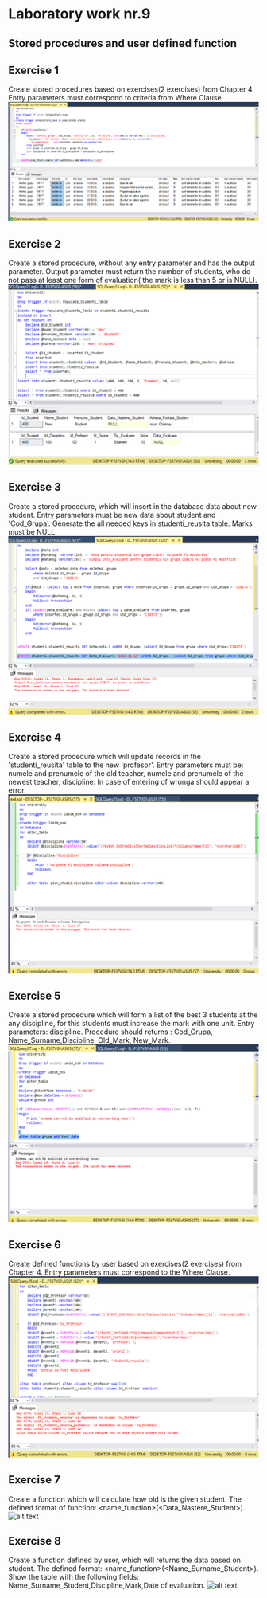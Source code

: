 # Laboratory work nr.9
## Stored procedures and user defined function

## Exercise 1 
Create stored procedures based on exercises(2 exercises) from Chapter 4. Entry parameters must correspond to criteria from Where Clause
![alt text](screens/ex1.PNG "Logo Title Text 1")

## Exercise 2
Create a stored procedure, without any entry parameter and has the output parameter. Output parameter must return the number of students, 
who do not pass at least one form of evaluation( the mark is less than 5 or is NULL).
![alt text](screens/ex2.PNG "Logo Title Text 1")

## Exercise 3
Create a stored procedure, which will insert in the database data about new student. Entry parameters must be new data about student and 'Cod_Grupa'. 
Generate the all needed keys in studenti_reusita table. Marks must be NULL.
![alt text](screens/ex3.PNG "Logo Title Text 1")

## Exercise 4
Create a stored procedure which will update records in the 'studenti_reusita' table to the new 'profesor'. Entry parameters must be: numele and prenumele 
of the old teacher, numele and prenumele of the newest teacher, discipline. In case of entering of wronga should appear a error.
  ![alt text](screens/ex4.PNG "Logo Title Text 1")

## Exercise 5
Create a stored procedure which will form a list of the best 3 students at the any discipline, for this students must increase 
the mark with one unit. Entry parameters: discipline. Procedure should returns : Cod_Grupa, Name_Surname,Discipline, Old_Mark, New_Mark.
 ![alt text](screens/ex5.PNG "Logo Title Text 1")
 
 ## Exercise 6 
Create defined functions by user based on exercises(2 exercises) from Chapter 4. Entry parameters must correspond to the Where Clause.
![alt text](screens/ex6.PNG "Logo Title Text 1")

## Exercise 7
Create a function which will calculate how old is the given student. The defined format of function: <name_function>(<Data_Nastere_Student>).
![alt text](screens/ex7.PNG "Logo Title Text 1")

## Exercise 8
Create a function defined by user, which will returns the data based on student. The defined format: <name_function>(<Name_Surname_Student>). 
Show the table with the following fields: Name_Surname_Student,Discipline,Mark,Date of evaluation.
![alt text](screens/ex8.PNG "Logo Title Text 1")
